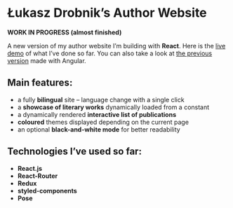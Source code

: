 # Łukasz Drobnik’s Author Website

**WORK IN PROGRESS (almost finished)**

A new version of my author website I’m building with **React**. Here is the [live demo](https://drobnik-writing-new.netlify.com/) of what I’ve done so far. You can also take a look at [the previous version](https://github.com/ldrobnik/drobnik.co) made with Angular.

## Main features:
* a fully **bilingual** site – language change with a single click
* a **showcase of literary works** dynamically loaded from a constant
* a dynamically rendered **interactive list of publications**
* **coloured** themes displayed depending on the current page
* an optional **black-and-white mode** for better readability

## Technologies I’ve used so far:

* **React.js**
* **React-Router**
* **Redux**
* **styled-components**
* **Pose**